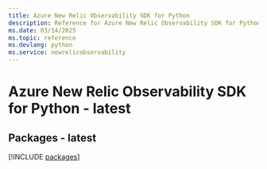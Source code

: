 ```yaml
---
title: Azure New Relic Observability SDK for Python
description: Reference for Azure New Relic Observability SDK for Python
ms.date: 03/14/2025
ms.topic: reference
ms.devlang: python
ms.service: newrelicobservability
---
```

# Azure New Relic Observability SDK for Python - latest
## Packages - latest
[!INCLUDE [packages](new-relic-observability-index.md)]